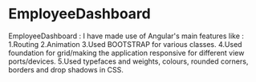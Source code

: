 # EmployeeDashboard
 EmployeeDashboard : I have made use of  Angular's main features like :  1.Routing 2.Animation 3.Used BOOTSTRAP for various classes. 4.Used foundation for grid/making the application responsive for different view ports/devices.   5.Used typefaces and weights, colours, rounded corners, borders and drop shadows in CSS.
